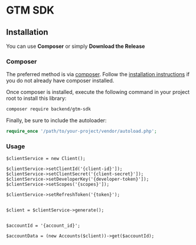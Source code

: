 # GTM SDK

## Installation ##

You can use **Composer** or simply **Download the Release**

### Composer

The preferred method is via [composer](https://getcomposer.org/). Follow the
[installation instructions](https://getcomposer.org/doc/00-intro.md) if you do not already have
composer installed.

Once composer is installed, execute the following command in your project root to install this library:

```sh
composer require backend/gtm-sdk
```

Finally, be sure to include the autoloader:

```php
require_once '/path/to/your-project/vendor/autoload.php';
```

### Usage 

```php=
$clientService = new Client();

$clientService->setClientId('{client-id}']);
$clientService->setClientSecret('{client-secret}']);
$clientService->setDeveloperKey('{developer-token}']);
$clientService->setScopes('{scopes}']);

$clientService->setRefreshToken('{token}');


$client = $clientService->generate();


$accountId = '{account_id}';

$accountData = (new Accounts($client))->get($accountId);
```
